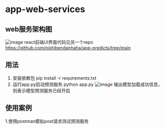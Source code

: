 # app-web-services
## web服务架构图
![image](https://github.com/nishibendanhaha/app-web-services/assets/75249365/fcaaa6bd-5444-49bb-a7cc-9e3de9a6c627)
react前端UI界面代码见另一个repo https://github.com/nishibendanhaha/app-predicts/tree/main
## 用法
1. 安装依赖包
   pip install -r requirements.txt
2. 运行app.py启动预测服务
   python app.py
![image](https://github.com/nishibendanhaha/app-web-services/assets/75249365/10353860-dd6b-4c88-b879-0baea51bd4be)
输出模型加载成功信息，则表示模型预测服务已经开启
## 使用案例
1.使用postman模拟post请求测试预测服务


